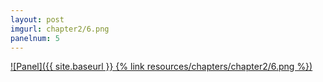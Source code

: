```yaml
---
layout: post
imgurl: chapter2/6.png
panelnum: 5
---
```


[![Panel]({{ site.baseurl }} {% link resources/chapters/chapter2/6.png %})]({{page.previous.url}}#panel)